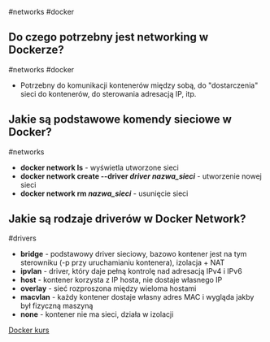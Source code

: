 #networks #docker

## Do czego potrzebny jest networking w Dockerze?
#networks #docker
- Potrzebny do komunikacji kontenerów między sobą, do "dostarczenia" sieci do kontenerów, do sterowania adresacją IP, itp.

## Jakie są podstawowe komendy sieciowe w Docker?
#networks 
- **docker network ls** - wyświetla utworzone sieci
- **docker network create --driver *driver* *nazwa_sieci*** - utworzenie nowej sieci
- **docker network rm *nazwa_sieci*** - usunięcie sieci
	
## Jakie są rodzaje driverów w Docker Network?
#drivers
- **bridge** - podstawowy driver sieciowy, bazowo kontener jest na tym sterowniku (-p przy uruchamianiu kontenera), izolacja + NAT
- **ipvlan** - driver, który daje pełną kontrolę nad adresacją IPv4 i IPv6
- **host** - kontener korzysta z IP hosta, nie dostaje własnego IP
- **overlay** - sieć rozproszona między wieloma hostami
- **macvlan** - każdy kontener dostaje własny adres MAC i wygląda jakby był fizyczną maszyną
- **none** - kontener nie ma sieci, działa w izolacji






[Docker kurs](https://www.youtube.com/watch?v=QIzX9ftVn_0&list=PLj-pbEqbjo6ABYxLDCKqvo3e0flutpbCy&index=8)